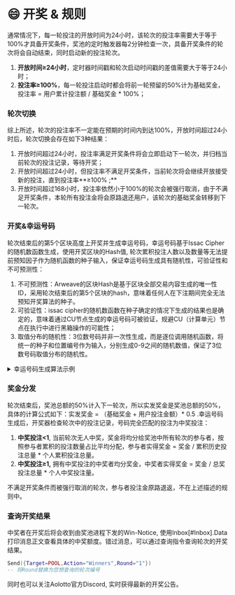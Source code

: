 # 😄 开奖 & 规则

通常情况下，每一轮投注的开放时间为24小时，该轮次的投注率需要大于等于100%才具备开奖条件，奖池的定时触发器每2分钟检查一次，具备开奖条件的轮次将会自动结束，同时启动新的投注轮次。

1. **开放时间≥24小时**，定时器时间戳和轮次启动时间戳的差值需要大于等于24小时；
2. **投注率≥100%**，每一轮投注启动时都会将前一轮预留的50%计为基础奖金，投注率 = 用户累计投注额 / 基础奖金 \* 100%；

### 轮次切换

综上所述，轮次的投注率不一定能在预期的时间内到达100%，开放时间超过24小时后，轮次切换会存在如下3种结果：

1. 开放时间超过24小时，投注率满足开奖条件将会立即启动下一轮次，并归档当前轮次的投注记录，等待开奖；
2. 开放时间超过24小时，但投注率不满足开奖条件，当前轮次将会继续开放接受新的投注，直到投注率**≥100% ;**
3. 开放时间超过168小时，投注率依然小于100%的轮次会被强行取消，由于不满足开奖条件，本轮所有投注金将会原路退还用户，该轮次的基础奖金转移到下一轮次。

### 开奖&幸运号码

轮次结束后的第5个区块高度上开奖并生成幸运号码，幸运号码基于Issac Cipher的随机数函数生成，使用开奖区块的Hash值, 轮次累积投注人数以及数量等无法提前预知因子作为随机函数的种子输入，保证幸运号码生成具有随机性，可验证性和不可预测性：

1. 不可预测性：Arweave的区块Hash是基于区块全部交易内容生成的唯一性ID，采用轮次结束后的第5个区块的hash，意味着任何人在下注期间完全无法预知开奖算法的种子。
2. 可验证性：issac cipher的随机数函数在种子确定的情况下生成的结果也是确定的，意味着通过CU节点生成的幸运号码可被验证，规避CU（计算单元）节点在执行中进行黑箱操作的可能性；
3. 取值分布的随机性：3位数号码并非一次性生成，而是逐位调用随机函数，将统一的种子和位置编号作为输入，分别生成0-9之间的随机数值，保证了3位数号码取值分布的随机性。

<details>

<summary>幸运号码生成算法示例</summary>

```lua
--[[
  开奖算法的种子由如下信息链接在一起的字符串：
  ao.id: 奖池进程的唯一性id；
  Block.Hash: 区块hash值是基于区块全部交易内容生成的固定长度的hash字符串
  Round.no: 当前的轮次编号
  Round.TotalBets：当前轮次累积投注数量
  Round.Participator: 当前轮次累积参与投注的地址数量，
]]--
local seed = ao.id..Block.Hash..Round.no..Round.TotalBets..Round.Participator

--[[
  开奖随机算法依次计算不同位置的数值，取值范围是0-9，不同位置的数值在相同种子基础上叠加了位置编号以及前一位数的结果。
]]--
local getLuckyNumber = function(seed,len)
  local numbers = ""
  for i = 1, len or 3 do
    local n = crypto.cipher.issac.random(0, 9, tostring(i)..seed..numbers)
    numbers = numbers .. n
  end
  return numbers
end

local luckyNumber = getLuckyNumber(seed,3)

```

</details>

### 奖金分发

轮次结束后，奖池总额的50%计入下一轮次，所以实发奖金是奖池总额的50%，具体的计算公式如下：实发奖金 = （基础奖金 + 用户投注金额）\* 0.5 .幸运号码生成后，开奖器检查轮次中的投注记录，号码完全匹配的投注为中奖投注：

1. **中奖投注<1**, 当前轮次无人中奖，奖金将均分给奖池中所有轮次的参与者，按照参与者累积的投注数量占比平均分配，参与者实得奖金 = 奖金 / 累积历史投注总量 \* 个人累积投注总量。
2. **中奖投注≥1,** 拥有中奖投注的中奖者均分奖金，中奖者实得奖金 = 奖金 / 总奖投注总量 \* 个人中奖投注量。

不满足开奖条件而被强行取消的轮次，参与者投注金原路退返，不在上述描述的规则中。

### 查询开奖结果

中奖者在开奖后将会收到由奖池进程下发的Win-Notice, 使用Inbox\[#Inbox].Data打印消息正文查看具体的中奖额度。错过消息，可以通过查询指令查询轮次的开奖结果。

```lua
Send({Target=POOL,Action="Winners",Round="1"})
-- 将Round替换为您想查询的轮次编号
```

同时也可以关注Aolotto官方Discord, 实时获得最新的开奖公告。
